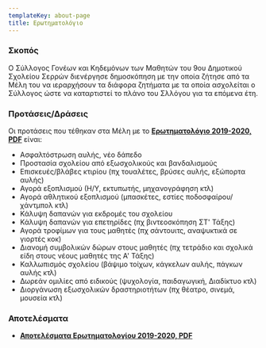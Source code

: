 ```yaml
---
templateKey: about-page
title: Ερωτηματολόγιο
---
```


### Σκοπός
Ο Σύλλογος Γονέων και Κηδεμόνων των Μαθητών του 9ου Δημοτικού Σχολείου Σερρών διενέργησε δημοσκόπηση με την οποία ζήτησε από τα Μέλη του να ιεραρχήσουν τα διάφορα ζητήματα με τα οποία ασχολείται ο Σύλλογος ώστε να καταρτιστεί το πλάνο του Σλλόγου για τα επόμενα έτη.

### Προτάσεις/Δράσεις
Οι προτάσεις που τέθηκαν στα Μέλη με το **[Ερωτηματολόγιο 2019-2020, PDF](/uploads/ask-2020.pdf)** είναι:

- Ασφαλτόστρωση αυλής, νέο δάπεδο
- Προστασία σχολείου από εξωσχολικούς και βανδαλισμούς
- Επισκευές/βλάβες κτιρίου (πχ τουαλέτες, βρύσες αυλής, εξώπορτα αυλής)
- Αγορά εξοπλισμού (Η/Υ, εκτυπωτής, μηχανογράφηση κτλ)
- Αγορά αθλητικού εξοπλισμού (μπασκέτες, εστίες ποδοσφαίρου/χάντμπολ κτλ)
- Κάλυψη δαπανών για εκδρομές του σχολείου
- Κάλυψη δαπανών για επετηρίδες (πχ βιντεοσκόπηση ΣΤ' Τάξης)
- Αγορά τροφίμων για τους μαθητές (πχ σάντουιτς, αναψυκτικά σε γιορτές κοκ)
- Διανομή συμβολικών δώρων στους μαθητές (πχ τετράδιο και σχολικά είδη στους νέους μαθητές της Α' Τάξης)
- Καλλωπισμός σχολείου (βάψιμο τοίχων, κάγκελων αυλής, πάγκων αυλής κτλ)
- Δωρεάν ομιλίες από ειδικούς (ψυχολογία, παιδαγωγική, Διαδίκτυο κτλ)
- Διοργάνωση εξωσχολικών δραστηριοτήτων (πχ θέατρο, σινεμά, μουσεία κτλ)


### Αποτελέσματα
- **[Αποτελέσματα Ερωτηματολογίου 2019-2020, PDF](/uploads/ask-results-2020.pdf)**
